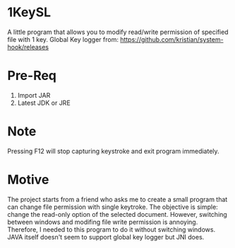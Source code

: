 # 1KeySL
A little program that allows you to modify read/write permission of specified file with 1 key.
Global Key logger from: https://github.com/kristian/system-hook/releases

# Pre-Req
1. Import JAR
2. Latest JDK or JRE

# Note
Pressing F12 will stop capturing keystroke and exit program immediately.

# Motive
The project starts from a friend who asks me to create a small program that can change file permission with single keytroke. The objective is simple: change the read-only option of the selected document. However, switching between windows and modifing file write permission is annoying. Therefore, I needed to this program to do it without switching windows. JAVA itself doesn't seem to support global key logger but JNI does.
